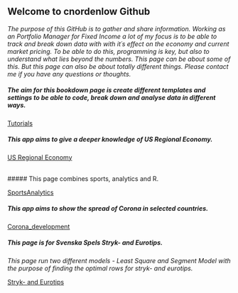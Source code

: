 
## Welcome to cnordenlow Github

*The purpose of this GitHub is to gather and share information. Working as an Portfolio Manager for Fixed Income a lot of my focus is to be able to track and break down data with with it´s effect on the economy and current market pricing. To be able to do this, programming is key, but also to understand what lies beyond the numbers. This page can be about some of this. But this page can also be about totally different things. Please contact me if you have any questions or thoughts.* 

##### The aim for this bookdown page is create different templates and settings to be able to code, break down and analyse data in different ways.

[Tutorials](https://cnordenlow.github.io/tutorials/index.html)


##### This app aims to give a deeper knowledge of US Regional Economy.

[US Regional Economy](https://cnordenlow.shinyapps.io/us_regional_data/)

<br>
##### This page combines sports, analytics and R.

[SportsAnalytics](https://cnordenlow.github.io/SportsAnalytics/)


##### This app aims to show the spread of Corona in selected countries.

[Corona_development](https://cnordenlow.shinyapps.io/Corona_development_2020/)


##### This page is for Svenska Spels Stryk- and Eurotips.
*This page run two different models - Least Square and Segment Model with the purpose of finding the optimal rows for stryk- and eurotips.*

[Stryk- and Eurotips](https://cnordenlow.github.io/stryktipset/stryk.html)
